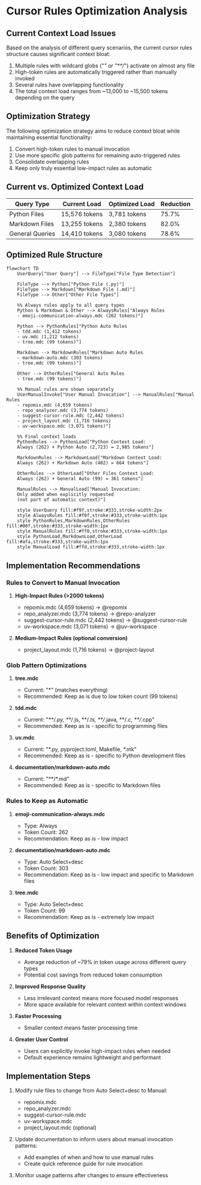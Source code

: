 # Cursor Rules Optimization Analysis

## Current Context Load Issues

Based on the analysis of different query scenarios, the current cursor rules structure causes significant context bloat:

1. Multiple rules with wildcard globs ("*" or "**/*") activate on almost any file
2. High-token rules are automatically triggered rather than manually invoked
3. Several rules have overlapping functionality
4. The total context load ranges from ~13,000 to ~15,500 tokens depending on the query

## Optimization Strategy

The following optimization strategy aims to reduce context bloat while maintaining essential functionality:

1. Convert high-token rules to manual invocation
2. Use more specific glob patterns for remaining auto-triggered rules
3. Consolidate overlapping rules
4. Keep only truly essential low-impact rules as automatic

## Current vs. Optimized Context Load

| Query Type     | Current Load | Optimized Load | Reduction |
| -------------- | ------------ | -------------- | --------- |
| Python Files   | 15,576 tokens | 3,781 tokens   | 75.7%     |
| Markdown Files | 13,255 tokens | 2,380 tokens   | 82.0%     |
| General Queries | 14,410 tokens | 3,080 tokens   | 78.6%     |

## Optimized Rule Structure

```mermaid
flowchart TD
    UserQuery["User Query"] --> FileType["File Type Detection"]

    FileType --> Python["Python File (.py)"]
    FileType --> Markdown["Markdown File (.md)"]
    FileType --> Other["Other File Types"]

    %% Always rules apply to all query types
    Python & Markdown & Other --> AlwaysRules["Always Rules
    - emoji-communication-always.mdc (262 tokens)"]

    Python --> PythonRules["Python Auto Rules
    - tdd.mdc (1,412 tokens)
    - uv.mdc (1,212 tokens)
    - tree.mdc (99 tokens)"]

    Markdown --> MarkdownRules["Markdown Auto Rules
    - markdown-auto.mdc (303 tokens)
    - tree.mdc (99 tokens)"]

    Other --> OtherRules["General Auto Rules
    - tree.mdc (99 tokens)"]

    %% Manual rules are shown separately
    UserManualInvoke["User Manual Invocation"] --> ManualRules["Manual Rules
    - repomix.mdc (4,659 tokens)
    - repo_analyzer.mdc (3,774 tokens)
    - suggest-cursor-rule.mdc (2,442 tokens)
    - project_layout.mdc (1,716 tokens)
    - uv-workspace.mdc (3,071 tokens)"]

    %% Final context loads
    PythonRules --> PythonLoad["Python Context Load:
    Always (262) + Python Auto (2,723) = 2,985 tokens"]

    MarkdownRules --> MarkdownLoad["Markdown Context Load:
    Always (262) + Markdown Auto (402) = 664 tokens"]

    OtherRules --> OtherLoad["Other Files Context Load:
    Always (262) + General Auto (99) = 361 tokens"]

    ManualRules --> ManualLoad["Manual Invocation:
    Only added when explicitly requested
    (not part of automatic context)"]

    style UserQuery fill:#f9f,stroke:#333,stroke-width:2px
    style AlwaysRules fill:#f0f,stroke:#333,stroke-width:1px
    style PythonRules,MarkdownRules,OtherRules fill:#00f,stroke:#333,stroke-width:1px
    style ManualRules fill:#ff0,stroke:#333,stroke-width:1px
    style PythonLoad,MarkdownLoad,OtherLoad fill:#afa,stroke:#333,stroke-width:1px
    style ManualLoad fill:#ffd,stroke:#333,stroke-width:1px
```

## Implementation Recommendations

### Rules to Convert to Manual Invocation

1. **High-Impact Rules (>2000 tokens)**
   - repomix.mdc (4,659 tokens) → @repomix
   - repo_analyzer.mdc (3,774 tokens) → @repo-analyzer
   - suggest-cursor-rule.mdc (2,442 tokens) → @suggest-cursor-rule
   - uv-workspace.mdc (3,071 tokens) → @uv-workspace

2. **Medium-Impact Rules (optional conversion)**
   - project_layout.mdc (1,716 tokens) → @project-layout

### Glob Pattern Optimizations

1. **tree.mdc**
   - Current: "*" (matches everything)
   - Recommended: Keep as is due to low token count (99 tokens)

2. **tdd.mdc**
   - Current: "**/*.py, **/*.js, **/*.ts, **/*.java, **/*.c, **/*.cpp"
   - Recommended: Keep as is - specific to programming files

3. **uv.mdc**
   - Current: "*.py, pyproject.toml, Makefile, *.mk"
   - Recommended: Keep as is - specific to Python development files

4. **documentation/markdown-auto.mdc**
   - Current: "**/*.md"
   - Recommended: Keep as is - specific to Markdown files

### Rules to Keep as Automatic

1. **emoji-communication-always.mdc**
   - Type: Always
   - Token Count: 262
   - Recommendation: Keep as is - low impact

2. **documentation/markdown-auto.mdc**
   - Type: Auto Select+desc
   - Token Count: 303
   - Recommendation: Keep as is - low impact and specific to Markdown files

3. **tree.mdc**
   - Type: Auto Select+desc
   - Token Count: 99
   - Recommendation: Keep as is - extremely low impact

## Benefits of Optimization

1. **Reduced Token Usage**
   - Average reduction of ~79% in token usage across different query types
   - Potential cost savings from reduced token consumption

2. **Improved Response Quality**
   - Less irrelevant context means more focused model responses
   - More space available for relevant context within context windows

3. **Faster Processing**
   - Smaller context means faster processing time

4. **Greater User Control**
   - Users can explicitly invoke high-impact rules when needed
   - Default experience remains lightweight and performant

## Implementation Steps

1. Modify rule files to change from Auto Select+desc to Manual:
   - repomix.mdc
   - repo_analyzer.mdc
   - suggest-cursor-rule.mdc
   - uv-workspace.mdc
   - project_layout.mdc (optional)

2. Update documentation to inform users about manual invocation patterns:
   - Add examples of when and how to use manual rules
   - Create quick reference guide for rule invocation

3. Monitor usage patterns after changes to ensure effectiveness
